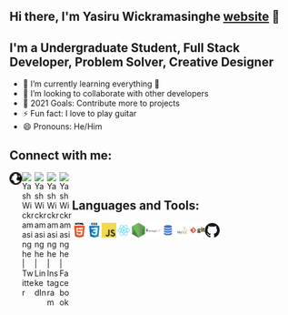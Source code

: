 ## Hi there, I'm Yasiru Wickramasinghe [website] 👋


## I'm a  Undergraduate Student, Full Stack Developer, Problem Solver, Creative Designer

- 🌱 I’m currently learning everything 🤣
- 👯 I’m looking to collaborate with other developers
- 🥅 2021 Goals: Contribute more to  projects
- ⚡ Fun fact: I love to play guitar
- 😄 Pronouns: He/Him

## Connect with me:

<img align="left" alt="YashWickramasinghe.com" width="22px" src="https://raw.githubusercontent.com/iconic/open-iconic/master/svg/globe.svg" />
<img align="left" alt="YashWickramasinghe | Twitter" width="22px" src="https://cdn.jsdelivr.net/npm/simple-icons@v3/icons/twitter.svg" />
<img align="left" alt="YashWickramasinghe | LinkedIn" width="22px" src="https://cdn.jsdelivr.net/npm/simple-icons@v3/icons/linkedin.svg" />
<img align="left" alt="YashWickramasinghe | Instagram" width="22px" src="https://cdn.jsdelivr.net/npm/simple-icons@v3/icons/instagram.svg" />
<img align="left" alt="YashWickramasinghe | Facebook" width="22px" src="https://cdn.jsdelivr.net/npm/simple-icons@v3/icons/facebook.svg" />

<br />

## Languages and Tools:


<img align="left" alt="HTML5" width="26px" src="https://raw.githubusercontent.com/github/explore/80688e429a7d4ef2fca1e82350fe8e3517d3494d/topics/html/html.png" />
<img align="left" alt="CSS3" width="26px" src="https://raw.githubusercontent.com/github/explore/80688e429a7d4ef2fca1e82350fe8e3517d3494d/topics/css/css.png" />
<img align="left" alt="JavaScript" width="26px" src="https://raw.githubusercontent.com/github/explore/80688e429a7d4ef2fca1e82350fe8e3517d3494d/topics/javascript/javascript.png" />
<img align="left" alt="React" width="26px" src="https://raw.githubusercontent.com/github/explore/80688e429a7d4ef2fca1e82350fe8e3517d3494d/topics/react/react.png" />
<img align="left" alt="Node.js" width="26px" src="https://raw.githubusercontent.com/github/explore/80688e429a7d4ef2fca1e82350fe8e3517d3494d/topics/nodejs/nodejs.png" />
<img align="left" alt="MongoDB" width="26px" src="https://raw.githubusercontent.com/github/explore/80688e429a7d4ef2fca1e82350fe8e3517d3494d/topics/mongodb/mongodb.png" />
<img align="left" alt="SQL" width="26px" src="https://raw.githubusercontent.com/github/explore/80688e429a7d4ef2fca1e82350fe8e3517d3494d/topics/sql/sql.png" />
<img align="left" alt="MySQL" width="26px" src="https://raw.githubusercontent.com/github/explore/80688e429a7d4ef2fca1e82350fe8e3517d3494d/topics/mysql/mysql.png" />
<img align="left" alt="Git" width="26px" src="https://raw.githubusercontent.com/github/explore/80688e429a7d4ef2fca1e82350fe8e3517d3494d/topics/git/git.png" />
<img align="left" alt="GitHub" width="26px" src="https://raw.githubusercontent.com/github/explore/78df643247d429f6cc873026c0622819ad797942/topics/github/github.png" />

<br />
<br />

[website]: https://YashWickramasinghe.com
[linkedin]: https://linkedin.com/in/YashWickramasinghe
[twitter]: https://twitter.com/YashWickramasinghe
[instagram]: https://instagram.com/YashWickramasinghe

